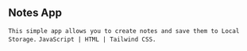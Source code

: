 ## Notes App
```This simple app allows you to create notes and save them to Local Storage.```
```JavaScript | HTML | Tailwind CSS.```